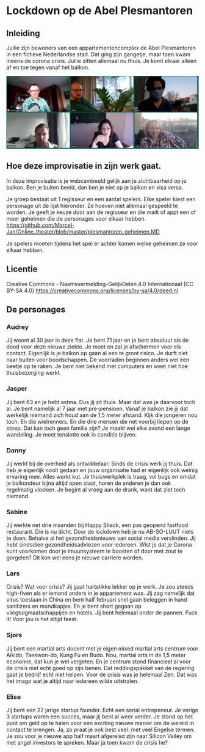 # Lockdown op de Abel Plesmantoren

## Inleiding
Jullie zijn bewoners van een appartementencomplex de Abel Plesmantoren in een fictieve Nederlandse stad. Dat ging zijn gangetje, maar toen kwam ineens de corona crisis. Jullie zitten allemaal nu thuis. Je komt elkaar alleen af en toe tegen vanaf het balkon.

![Screenshot](/plesmantoren1.PNG)

## Hoe deze improvisatie in zijn werk gaat.
In deze improvisatie is je webcambeeld gelijk aan je zichtbaarheid op je balkon. Ben je buiten beeld, dan ben je niet op je balkon en visa versa.

Je groep bestaat uit 1 regisseur en een aantal spelers. Elke speler kiest een personage uit de lijst hieronder. Ze hoeven niet allemaal gespeeld te worden. Je geeft je keuze door aan de regisseur en die mailt of appt een of meer geheimen die de personages voor elkaar hebben.
https://github.com/Marcel-Jan/Online_theater/blob/master/plesmantoren_geheimen.MD

Je spelers moeten tijdens het spel er achter komen welke geheimen ze voor elkaar hebben. 

## Licentie
Creative Commons - Naamsvermelding-GelijkDelen 4.0 Internationaal (CC BY-SA 4.0)
https://creativecommons.org/licenses/by-sa/4.0/deed.nl

## De personages

### Audrey
Jij woont al 30 jaar in deze flat. Je bent 71 jaar en je bent absoluut als de dood voor deze nieuwe ziekte. Je moet en zal je afschermen voor elk contact. Eigenlijk is je balkon op gaan al een te groot risico. Je durft niet naar buiten voor boodschappen. De voorraden beginnen anders wel een beetje op te raken. Je bent niet bekend met computers en weet niet hoe thuisbezorging werkt. 

### Jasper
Jij bent 63 en je hebt astma. Dus jij zit thuis. Maar dat was je daarvoor toch al. Je bent namelijk al 7 jaar met pre-pensioen. Vanaf je balkon zie jij dat werkelijk niemand zich houd aan de 1,5 meter afstand. Kijk die jongeren nou toch. En die wielrenners. En die drie mensen die net voorbij liepen op de stoep. Dat kan toch geen familie zijn? Je maakt wel elke avond een lange wandeling. Je moet tenslotte ook in conditie blijven.

### Danny
Jij werkt bij de overheid als ontwikkelaar. Sinds de crisis werk jij thuis. Dat heb je eigenlijk nooit gedaan en jouw organisatie had er eigenlijk ook weinig ervaring mee. Alles werkt kut. Je thuiswerkplek is traag, vol bugs en omdat je balkondeur bijna altijd open staat, horen de anderen je dan ook regelmatig vloeken. Je begint al vroeg aan de drank, want dat ziet toch niemand.

### Sabine
Jij werkte net drie maanden bij Happy Shack, een pas geopend fastfood restaurant. Die is nu dicht. Door de lockdown heb je nu AB-SO-LUUT niets te doen. Behalve al het gezondheidsnieuws van social media verslinden. Jij hebt sindsdien gezondheidsadviezen voor iedereen. Wist je dat je Corona kunt voorkomen door je imuunsysteem te boosten of door met zout te gorgelen? Dit kon wel eens je nieuwe carriere worden.

### Lars
Crisis? Wat voor crisis? Jij gaat hartstikke lekker op je werk. Je zou steeds high-fiven als er iemand anders in je appartement was. Jij zag namelijk dat virus toeslaan in China en bent half februari snel gaan beleggen in hand sanitizers en mondkapjes. En je bent short gegaan op vliegtuigmaatschappijen en hotels. Jij bent helemaal onder de pannen. Fuck it! Voor jou is het altijd feest.

### Sjors
Jij bent een martial arts docent met je eigen mixed martial arts centrum voor Aikido, Taekwon-do, Kung Fu en Budo. Nou, martial arts in de 1,5 meter economie, dat kun je wel vergeten. En je centrum stond financieel al voor de crisis niet echt goed op zijn benen. Dat reddingspakket van de regering gaat je bedrijf echt niet helpen.  Voor de crisis was je helemaal Zen. Dat was het imago wat je altijd naar iedereen wilde uitstralen.

### Elise
Jij bent een 22 jarige startup founder. Echt een serial entrepeneur. Je vorige 3 startups waren een succes, maar jij bent al weer verder. Je stond op het punt om geld op te halen voor een exciting nieuwe manier om de wereld in contact te brengen. Ja, zo praat je ook best veel: met veel Engelse termen. Je zou voor je nieuwe app half maart afgereisd zijn naar Silicon Valley om met angel investors te spreken. Maar ja toen kwam de crisis he?
